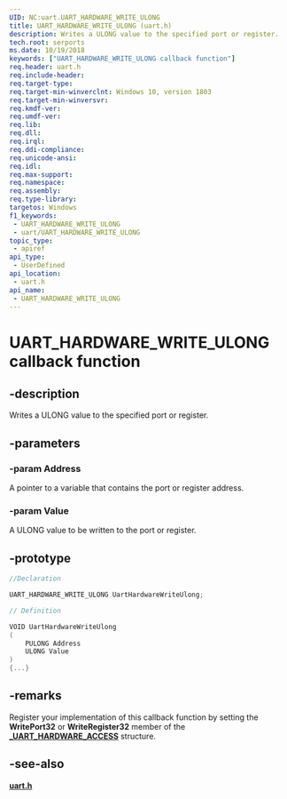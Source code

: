 ```yaml
---
UID: NC:uart.UART_HARDWARE_WRITE_ULONG
title: UART_HARDWARE_WRITE_ULONG (uart.h)
description: Writes a ULONG value to the specified port or register.
tech.root: serports
ms.date: 10/19/2018
keywords: ["UART_HARDWARE_WRITE_ULONG callback function"]
req.header: uart.h
req.include-header: 
req.target-type: 
req.target-min-winverclnt: Windows 10, version 1803
req.target-min-winversvr: 
req.kmdf-ver: 
req.umdf-ver: 
req.lib: 
req.dll: 
req.irql: 
req.ddi-compliance: 
req.unicode-ansi: 
req.idl: 
req.max-support: 
req.namespace: 
req.assembly: 
req.type-library: 
targetos: Windows
f1_keywords:
 - UART_HARDWARE_WRITE_ULONG
 - uart/UART_HARDWARE_WRITE_ULONG
topic_type:
 - apiref
api_type:
 - UserDefined
api_location:
 - uart.h
api_name:
 - UART_HARDWARE_WRITE_ULONG
---
```


# UART_HARDWARE_WRITE_ULONG callback function


## -description

Writes a ULONG value to the specified port or register.

## -parameters

### -param Address

A pointer to a variable that contains the port or register address.

### -param Value

A ULONG value to be written to the port or register.

## -prototype

```cpp
//Declaration

UART_HARDWARE_WRITE_ULONG UartHardwareWriteUlong;

// Definition

VOID UartHardwareWriteUlong
(
	PULONG Address
	ULONG Value
)
{...}

```

## -remarks

Register your implementation of this callback function by setting the **WritePort32** or **WriteRegister32** member of the [**_UART_HARDWARE_ACCESS**](ns-uart-_uart_hardware_access.md) structure.

## -see-also

[**uart.h**](index.md)